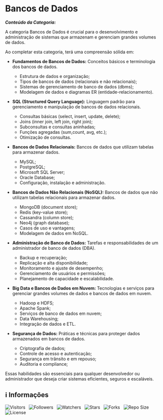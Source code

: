 <!-- Título -->
# Bancos de Dados

***Conteúdo da Categoria:***

A categoria Bancos de Dados é crucial para o desenvolvimento e administração de sistemas que armazenam e gerenciam grandes volumes de dados.

Ao completar esta categoria, terá uma compreensão sólida em:

* **Fundamentos de Bancos de Dados:** Conceitos básicos e terminologia dos bancos de dados.
  * Estrutura de dados e organização;
  * Tipos de bancos de dados (relacionais e não relacionais);
  * Sistemas de gerenciamento de banco de dados (dbms);
  * Modelagem de dados e diagramas ER (entidade-relacionamento).

* **SQL (Structured Query Language):** Linguagem padrão para gerenciamento e manipulação de bancos de dados relacionais.
  * Consultas básicas (select, insert, update, delete);
  * Joins (inner join, left join, right join);
  * Subconsultas e consultas aninhadas;
  * Funções agregadas (sum,count, avg, etc.);
  * Otimização de consultas.

* **Bancos de Dados Relacionais:** Bancos de dados que utilizam tabelas para armazenar dados.
  * MySQL;
  * PostgreSQL;
  * Microsoft SQL Server;
  * Oracle Database;
  * Configuração, instalação e administração.

* **Bancos de Dados Não Relacionais (NoSQL):** Bancos de dados que não utilizam tabelas relacionais para armazenar dados.
  * MongoDB (document store);
  * Redis (key-value store);
  * Cassandra (column store);
  * Neo4j (graph database);
  * Casos de uso e vantagens;
  * Modelagem de dados em NoSQL.

* **Administração de Banco de Dados:** Tarefas e responsabilidades de um administrador de banco de dados (DBA).
  * Backup e recuperação;
  * Replicação e alta disponibilidade;
  * Monitoramento e ajuste de desempenho;
  * Gerenciamento de usuários e permissões;
  * Planejamento de capacidade e escalabilidade.

* **Big Data e Bancos de Dados em Nuvem:** Tecnologias e serviços para gerenciar grandes volumes de dados e bancos de dados em nuvem.
  * Hadoop e HDFS;
  * Apache Spank;
  * Serviços de banco de dados em nuvem;
  * Data Warehousing;
  * Integração de dados e ETL.

* **Segurança de Dados:** Práticas e técnicas para proteger dados armazenados em bancos de dados.
  * Criptografia de dados;
  * Controle de acesso e autenticação;
  * Segurança em trânsito e em repouso;
  * Auditoria e compliance;

Essas habilidades são essenciais para qualquer desenvolvedor ou administrador que deseja criar sistemas eficientes, seguros e escaláveis.

<!-- Informações -->
## &#8505; Informações

![Visitors](https://api.visitorbadge.io/api/visitors?path=Devsgeeknerd%2Fcat-ban-dad&label=Visitantes&labelColor=%23700070&labelStyle=none&countColor=%23000fff&style=plastic&color=%23ffffff "Total de Visitantes")
&nbsp;
![Followers](https://img.shields.io/github/followers/Devsgeeknerd?style=p&label=Seguidores&labelColor=800080&color=000fff "Total de Seguidores")
&nbsp;
![Watchers](https://img.shields.io/github/watchers/Devsgeeknerd/cat-ban-dad?style=p&label=Observadores&labelColor=800080&color=000fff "Total de Observadores")
&nbsp;
![Stars](https://img.shields.io/github/stars/Devsgeeknerd/cat-ban-dad?style=p&label=Estrelas&labelColor=800080&color=000fff "Total de Estrelas")
&nbsp;
![Forks](https://img.shields.io/github/forks/Devsgeeknerd/cat-ban-dad?style=p&label=Bifurcações&labelColor=800080&color=000fff "Total de Bifurcações")
&nbsp;
![Repo Size](https://img.shields.io/github/repo-size/Devsgeeknerd/cat-ban-dad?style=p&label=Tamanho&labelColor=800080&color=000fff "Tamanho do Repositório")
&nbsp;
![License](https://img.shields.io/github/license/Devsgeeknerd/cat-ban-dad?style=p&label=Licença&labelColor=800080&color=000fff "Licença do Repositório")
